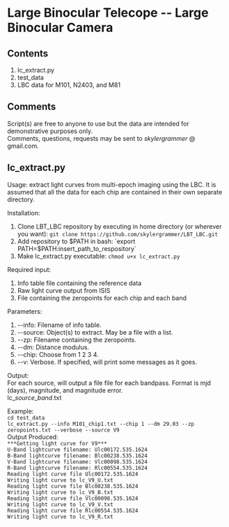 Large Binocular Telecope -- Large Binocular Camera
==================================================
Contents
--------
1. lc_extract.py  
2. test_data  
3. LBC data for M101, N2403, and M81  

Comments
--------
Script(s) are free to anyone to use but the data are intended for demonstrative purposes only.  
Comments, questions, requests may be sent to <i>skylergrammer</i> @ gmail.com.  

lc_extract.py
-------------
Usage: extract light curves from multi-epoch imaging using the LBC. It is assumed that all the data for each chip are contained in their own separate directory.  

Installation:  
1. Clone LBT_LBC repository by executing in home directory (or wherever you want): `git clone https://github.com/skylergrammer/LBT_LBC.git`  
2. Add repository to $PATH in bash: `export PATH=$PATH:insert_path_to_respository`
3. Make lc_extract.py executable: `chmod u+x lc_extract.py`

Required input:  
1. Info table file containing the reference data
2. Raw light curve output from ISIS  
3. File containing the zeropoints for each chip and each band  

Parameters:  
1. --info: Filename of info table.  
2. --source: Object(s) to extract. May be a file with a list.  
3. --zp: Filename containing the zeropoints.  
4. --dm: Distance modulus.  
5. --chip: Choose from 1 2 3 4.  
6. --v: Verbose. If specified, will print some messages as it goes.  

Output:  
For each source, will output a file file for each bandpass.  Format is mjd (days), magnitude, and magnitude error.  
lc_<i>source</i>_<i>band</i>.txt

Example:  
`cd test_data`  
`lc_extract.py --info M101_chip1.txt --chip 1 --dm 29.03 --zp zeropoints.txt --verbose --source V9`  
Output Produced:  
`***Getting light curve for V9***`  
`U-Band lightcurve filename: Ulc00172.535.1624`  
`B-Band lightcurve filename: Blc00238.535.1624`  
`V-Band lightcurve filename: Vlc00098.535.1624`  
`R-Band lightcurve filename: Rlc00554.535.1624`  
`Reading light curve file Ulc00172.535.1624`  
`Writing light curve to lc_V9_U.txt`  
`Reading light curve file Blc00238.535.1624`  
`Writing light curve to lc_V9_B.txt`  
`Reading light curve file Vlc00098.535.1624`  
`Writing light curve to lc_V9_V.txt`  
`Reading light curve file Rlc00554.535.1624`  
`Writing light curve to lc_V9_R.txt`  
